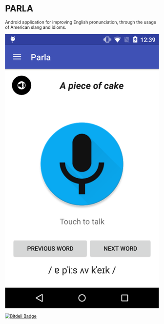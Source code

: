 # PARLA
Android application for improving English pronunciation, through the usage of American slang and idioms.

![Alt text](https://github.com/davideberdin/Goofing/blob/master/Screenshots/Screenshot_2015-12-16-12-39-57.png "Main page")


[![Bitdeli Badge](https://d2weczhvl823v0.cloudfront.net/davideberdin/parla/trend.png)](https://bitdeli.com/free "Bitdeli Badge")

